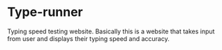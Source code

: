 # Type-runner
Typing speed testing website. Basically this is a website that takes input from user and displays their typing speed and accuracy.
